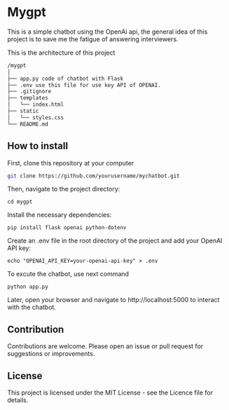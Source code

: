 # Mygpt

This is a simple chatbot using the OpenAi api, the general idea of this project is to save me the fatigue of answering interviewers. 

This is the architecture of this project
```bash
/mygpt
│
├── app.py code of chatbot with Flask
├── .env use this file for use key API of OPENAI.
├── .gitignore 
├── templates
│   └── index.html 
├── static
│   └── styles.css 
└── README.md
```
## How to install 

First, clone this repository at your computer
```bash
git clone https://github.com/yourusername/mychatbot.git
```
Then, navigate to the project directory:
```
cd mygpt
```
Install the necessary dependencies:
```
pip install flask openai python-dotenv
```
Create an .env file in the root directory of the project and add your OpenAI API key:
```
echo "OPENAI_API_KEY=your-openai-api-key" > .env
```
To excute the chatbot, use next command
```
python app.py
```
Later, open your browser and navigate to http://localhost:5000 to interact with the chatbot.

##  Contribution
Contributions are welcome. Please open an issue or pull request for suggestions or improvements.

## License
This project is licensed under the MIT License - see the Licence file for details.